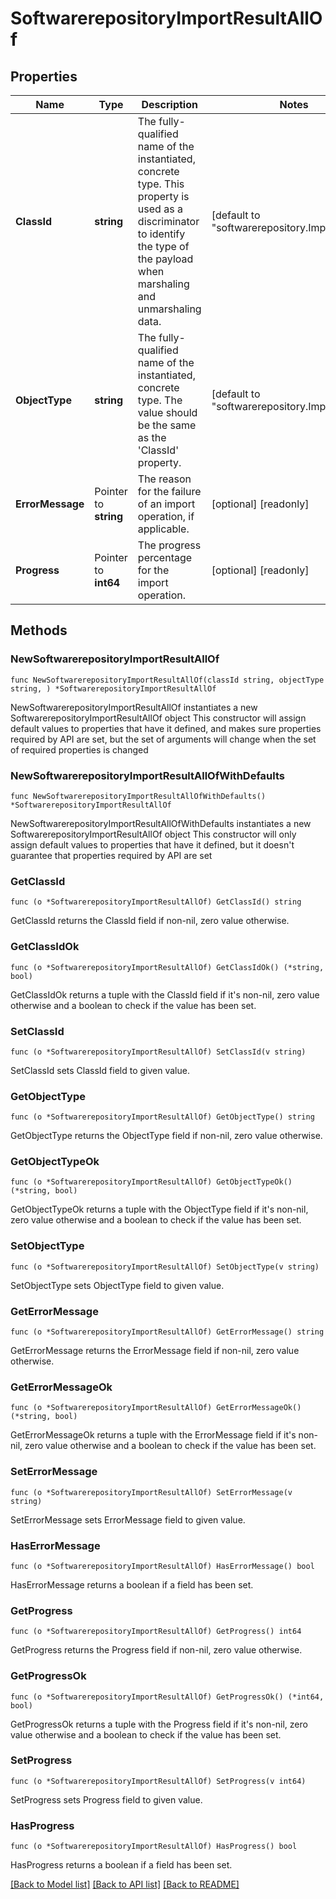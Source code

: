 # SoftwarerepositoryImportResultAllOf

## Properties

Name | Type | Description | Notes
------------ | ------------- | ------------- | -------------
**ClassId** | **string** | The fully-qualified name of the instantiated, concrete type. This property is used as a discriminator to identify the type of the payload when marshaling and unmarshaling data. | [default to "softwarerepository.ImportResult"]
**ObjectType** | **string** | The fully-qualified name of the instantiated, concrete type. The value should be the same as the &#39;ClassId&#39; property. | [default to "softwarerepository.ImportResult"]
**ErrorMessage** | Pointer to **string** | The reason for the failure of an import operation, if applicable. | [optional] [readonly] 
**Progress** | Pointer to **int64** | The progress percentage for the import operation. | [optional] [readonly] 

## Methods

### NewSoftwarerepositoryImportResultAllOf

`func NewSoftwarerepositoryImportResultAllOf(classId string, objectType string, ) *SoftwarerepositoryImportResultAllOf`

NewSoftwarerepositoryImportResultAllOf instantiates a new SoftwarerepositoryImportResultAllOf object
This constructor will assign default values to properties that have it defined,
and makes sure properties required by API are set, but the set of arguments
will change when the set of required properties is changed

### NewSoftwarerepositoryImportResultAllOfWithDefaults

`func NewSoftwarerepositoryImportResultAllOfWithDefaults() *SoftwarerepositoryImportResultAllOf`

NewSoftwarerepositoryImportResultAllOfWithDefaults instantiates a new SoftwarerepositoryImportResultAllOf object
This constructor will only assign default values to properties that have it defined,
but it doesn't guarantee that properties required by API are set

### GetClassId

`func (o *SoftwarerepositoryImportResultAllOf) GetClassId() string`

GetClassId returns the ClassId field if non-nil, zero value otherwise.

### GetClassIdOk

`func (o *SoftwarerepositoryImportResultAllOf) GetClassIdOk() (*string, bool)`

GetClassIdOk returns a tuple with the ClassId field if it's non-nil, zero value otherwise
and a boolean to check if the value has been set.

### SetClassId

`func (o *SoftwarerepositoryImportResultAllOf) SetClassId(v string)`

SetClassId sets ClassId field to given value.


### GetObjectType

`func (o *SoftwarerepositoryImportResultAllOf) GetObjectType() string`

GetObjectType returns the ObjectType field if non-nil, zero value otherwise.

### GetObjectTypeOk

`func (o *SoftwarerepositoryImportResultAllOf) GetObjectTypeOk() (*string, bool)`

GetObjectTypeOk returns a tuple with the ObjectType field if it's non-nil, zero value otherwise
and a boolean to check if the value has been set.

### SetObjectType

`func (o *SoftwarerepositoryImportResultAllOf) SetObjectType(v string)`

SetObjectType sets ObjectType field to given value.


### GetErrorMessage

`func (o *SoftwarerepositoryImportResultAllOf) GetErrorMessage() string`

GetErrorMessage returns the ErrorMessage field if non-nil, zero value otherwise.

### GetErrorMessageOk

`func (o *SoftwarerepositoryImportResultAllOf) GetErrorMessageOk() (*string, bool)`

GetErrorMessageOk returns a tuple with the ErrorMessage field if it's non-nil, zero value otherwise
and a boolean to check if the value has been set.

### SetErrorMessage

`func (o *SoftwarerepositoryImportResultAllOf) SetErrorMessage(v string)`

SetErrorMessage sets ErrorMessage field to given value.

### HasErrorMessage

`func (o *SoftwarerepositoryImportResultAllOf) HasErrorMessage() bool`

HasErrorMessage returns a boolean if a field has been set.

### GetProgress

`func (o *SoftwarerepositoryImportResultAllOf) GetProgress() int64`

GetProgress returns the Progress field if non-nil, zero value otherwise.

### GetProgressOk

`func (o *SoftwarerepositoryImportResultAllOf) GetProgressOk() (*int64, bool)`

GetProgressOk returns a tuple with the Progress field if it's non-nil, zero value otherwise
and a boolean to check if the value has been set.

### SetProgress

`func (o *SoftwarerepositoryImportResultAllOf) SetProgress(v int64)`

SetProgress sets Progress field to given value.

### HasProgress

`func (o *SoftwarerepositoryImportResultAllOf) HasProgress() bool`

HasProgress returns a boolean if a field has been set.


[[Back to Model list]](../README.md#documentation-for-models) [[Back to API list]](../README.md#documentation-for-api-endpoints) [[Back to README]](../README.md)


